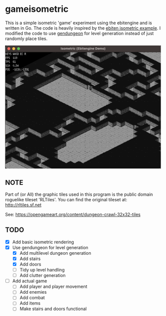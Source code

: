 # gameisometric

This is a simple isometric 'game' experiment using the ebitengine and is written in Go.
The code is heavily inspired by the [ebiten isometric example](https://ebitengine.org/en/examples/isometric.html). I modified the code to use [gendungeon](https://github.com/Flokey82/go_gens/gendungeon) for level generation instead of just randomly place tiles.

![alt text](https://raw.githubusercontent.com/Flokey82/go_gens/master/gameisometric/images/screenshot.png "Screenshot of isometric stuff!")

## NOTE

Part of (or All) the graphic tiles used in this program is the public domain roguelike tileset 'RLTiles'.
You can find the original tileset at: http://rltiles.sf.net

See: https://opengameart.org/content/dungeon-crawl-32x32-tiles

## TODO

- [X] Add basic isometric rendering
- [X] Use gendungeon for level generation
    - [X] Add multilevel dungeon generation
    - [X] Add stairs
    - [X] Add doors
    - [ ] Tidy up level handling
    - [ ] Add clutter generation
- [ ] Add actual game
    - [ ] Add player and player movement
    - [ ] Add enemies
    - [ ] Add combat
    - [ ] Add items
    - [ ] Make stairs and doors functional
